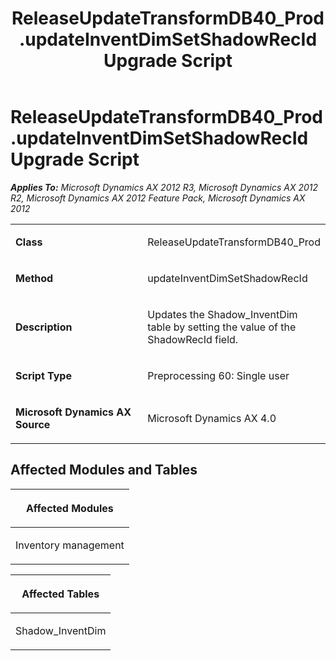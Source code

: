 ﻿---
title: ReleaseUpdateTransformDB40_Prod.updateInventDimSetShadowRecId Upgrade Script
TOCTitle: ReleaseUpdateTransformDB40_Prod.updateInventDimSetShadowRecId Upgrade Script
ms:assetid: 07524479-6a04-3c57-61bc-7b9ad9a1e57a
ms:mtpsurl: https://msdn.microsoft.com/en-us/library/JJ684761(v=AX.60)
ms:contentKeyID: 49706457
ms.date: 05/18/2015
mtps_version: v=AX.60
---

# ReleaseUpdateTransformDB40\_Prod.updateInventDimSetShadowRecId Upgrade Script 


_**Applies To:** Microsoft Dynamics AX 2012 R3, Microsoft Dynamics AX 2012 R2, Microsoft Dynamics AX 2012 Feature Pack, Microsoft Dynamics AX 2012_

<table>
<colgroup>
<col style="width: 50%" />
<col style="width: 50%" />
</colgroup>
<tbody>
<tr class="odd">
<td><p><strong>Class</strong></p></td>
<td><p>ReleaseUpdateTransformDB40_Prod</p></td>
</tr>
<tr class="even">
<td><p><strong>Method</strong></p></td>
<td><p>updateInventDimSetShadowRecId</p></td>
</tr>
<tr class="odd">
<td><p><strong>Description</strong></p></td>
<td><p>Updates the Shadow_InventDim table by setting the value of the ShadowRecId field.</p></td>
</tr>
<tr class="even">
<td><p><strong>Script Type</strong></p></td>
<td><p>Preprocessing 60: Single user</p></td>
</tr>
<tr class="odd">
<td><p><strong>Microsoft Dynamics AX Source</strong></p></td>
<td><p>Microsoft Dynamics AX 4.0</p></td>
</tr>
</tbody>
</table>


## Affected Modules and Tables

<table>
<colgroup>
<col style="width: 100%" />
</colgroup>
<thead>
<tr class="header">
<th><p>Affected Modules</p></th>
</tr>
</thead>
<tbody>
<tr class="odd">
<td><p>Inventory management</p></td>
</tr>
</tbody>
</table>


<table>
<colgroup>
<col style="width: 100%" />
</colgroup>
<thead>
<tr class="header">
<th><p>Affected Tables</p></th>
</tr>
</thead>
<tbody>
<tr class="odd">
<td><p>Shadow_InventDim</p></td>
</tr>
</tbody>
</table>

  


